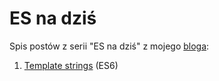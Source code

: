 # ES na dziś

Spis postów z serii "ES na dziś" z mojego [bloga](https://frontend-owieczka.blogspot.com/):

1. [Template strings](https://frontend-owieczka.blogspot.com/2017/05/es-na-dzis-template-strings.html) (ES6)
